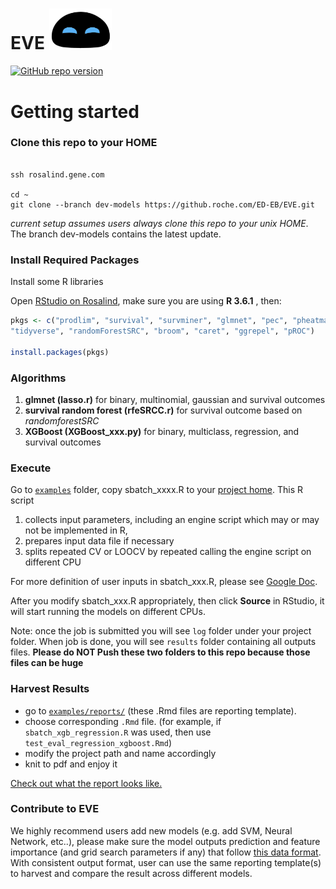 # EVE <img src="/images/EVE.png" width="20%"> 


[![GitHub repo version](https://img.shields.io/badge/release-v0.3-blue.svg)](https://github.roche.com/ED-EB/EVE)


# Getting started


### Clone this repo to your HOME

```console

ssh rosalind.gene.com

cd ~
git clone --branch dev-models https://github.roche.com/ED-EB/EVE.git
```
_current setup assumes users always clone this repo to your unix HOME_. The branch dev-models contains the latest update.


### Install Required Packages


Install some R libraries

Open [RStudio on Rosalind](http://gred-rstudio-p01.sc1.roche.com:8080/), 
make sure you are using **R 3.6.1** , then:


```r
pkgs <- c("prodlim", "survival", "survminer", "glmnet", "pec", "pheatmap",
"tidyverse", "randomForestSRC", "broom", "caret", "ggrepel", "pROC")

install.packages(pkgs)
```


### Algorithms

1. **glmnet (lasso.r)** for binary, multinomial, gaussian and survival outcomes
2. **survival random forest (rfeSRCC.r)** for survival outcome based on _randomforestSRC_
3. **XGBoost (XGBoost_xxx.py)** for binary, multiclass, regression, and survival outcomes 

### Execute


Go to [`examples`](https://github.roche.com/ED-EB/EVE/tree/master/examples) folder, copy sbatch_xxxx.R to your [project home](https://docs.google.com/spreadsheets/d/1OAmZDae7MF9NXBBwR6YpHjLxbUVFbFw7_y6HzFJegHY/edit#gid=0&range=A4). This R script 

1. collects input parameters, including an engine script which may or may not be implemented in R, 
2. prepares input data file if necessary
3. splits repeated CV or LOOCV by repeated calling the engine script on different CPU

For more definition of user inputs in sbatch_xxx.R, please see [Google Doc](https://docs.google.com/spreadsheets/d/1OAmZDae7MF9NXBBwR6YpHjLxbUVFbFw7_y6HzFJegHY/edit#gid=0).

After you modify sbatch_xxx.R appropriately, then click **Source** in RStudio, 
it will start running the models on different CPUs.

Note: once the job is submitted you will see `log` folder under your project folder. 
When job is done, you will see `results` folder containing all outputs files. 
**Please do NOT Push these two folders to this repo because those files can be huge**

### Harvest Results

  - go to [`examples/reports/`](https://github.roche.com/ED-EB/EVE/tree/master/examples/reports) (these .Rmd files are reporting template).
  - choose corresponding `.Rmd` file. 
  (for example, if `sbatch_xgb_regression.R` was used, 
  then use `test_eval_regression_xgboost.Rmd`)
  - modify the project path and name accordingly
  - knit to pdf and enjoy it

[Check out what the report looks like.](https://github.roche.com/ED-EB/EVE/blob/master/examples/reports/test_eval_multiclass_xgboost.pdf)


### Contribute to EVE

We highly recommend users add new models (e.g. add SVM, Neural Network, etc..), 
please make sure the model outputs prediction and feature importance (and grid search parameters if any) 
that follow [this data format](https://github.roche.com/ED-EB/EVE/tree/master/examples/model_output_format). 
With consistent output format, user can use the same reporting template(s) to harvest and compare the result across different models.

